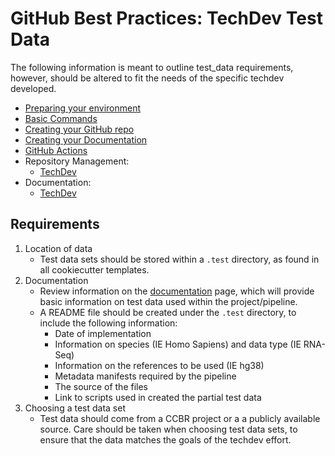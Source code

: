 # GitHub Best Practices: TechDev Test Data

The following information is meant to outline test_data requirements, however, should be altered to fit the needs of the specific techdev developed.
- [Preparing your environment](https://ccbr.github.io/HowTos/GitHub/howto_setup/)
- [Basic Commands](https://ccbr.github.io/HowTos/GitHub/howto_functions/)
- [Creating your GitHub repo](https://ccbr.github.io/HowTos/GitHub/howto_setup/)
- [Creating your Documentation](https://ccbr.github.io/HowTos/GitHub/setup_docs)
- [GitHub Actions](https://ccbr.github.io/HowTos/GitHub/sop_actions/)
- Repository Management:
    - [TechDev](https://ccbr.github.io/HowTos/GitHub/sop_repo_techdev/)
- Documentation:
    - [TechDev](https://ccbr.github.io/HowTos/GitHub/sop_doc_techdev/)

## Requirements

1. Location of data
    - Test data sets should be stored within a `.test` directory, as found in all cookiecutter templates. 
2. Documentation
    - Review information on the [documentation](https://ccbr.github.io/HowTos/GitHub/sop_docs_techdev/) page, which will provide basic information on test data used within the project/pipeline.
    - A README file should be created under the `.test` directory, to include the following information:
        - Date of implementation
        - Information on species (IE Homo Sapiens) and data type (IE RNA-Seq)
        - Information on the references to be used (IE hg38)
        - Metadata manifests required by the pipeline
        - The source of the files
        - Link to scripts used in created the partial test data
3. Choosing a test data set
    - Test data should come from a CCBR project or a a publicly available source. Care should be taken when choosing test data sets, to ensure that the data matches the goals of the techdev effort.